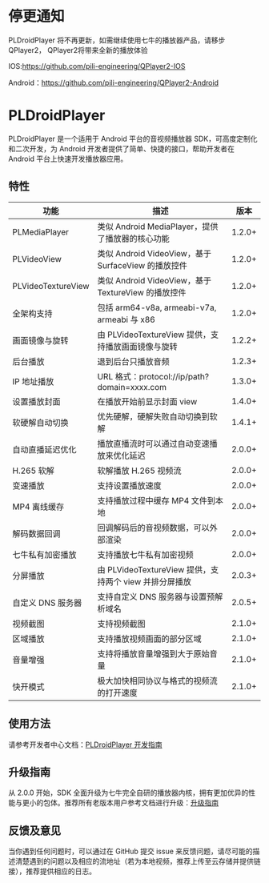 # 停更通知

PLDroidPlayer 将不再更新，如需继续使用七牛的播放器产品，请移步QPlayer2， QPlayer2将带来全新的播放体验 

IOS:https://github.com/pili-engineering/QPlayer2-IOS 

Android：https://github.com/pili-engineering/QPlayer2-Android

# PLDroidPlayer

PLDroidPlayer 是一个适用于 Android 平台的音视频播放器 SDK，可高度定制化和二次开发，为 Android 开发者提供了简单、快捷的接口，帮助开发者在 Android 平台上快速开发播放器应用。

## 特性    

| 功能               | 描述                                                   | 版本   |
|--------------------|--------------------------------------------------------|--------|
| PLMediaPlayer      | 类似 Android MediaPlayer，提供了播放器的核心功能       | 1.2.0+ |
| PLVideoView        | 类似 Android VideoView，基于 SurfaceView 的播放控件    | 1.2.0+ |
| PLVideoTextureView | 类似 Android VideoView，基于 TextureView 的播放控件    | 1.2.0+ |
| 全架构支持         | 包括 arm64-v8a, armeabi-v7a, armeabi 与 x86            | 1.2.0+ |
| 画面镜像与旋转     | 由 PLVideoTextureView 提供，支持播放画面镜像与旋转     | 1.2.2+ |
| 后台播放           | 退到后台只播放音频                                     | 1.2.3+ |
| IP 地址播放        | URL 格式：protocol://ip/path?domain=xxxx.com           | 1.3.0+ |
| 设置播放封面       | 在播放开始前显示封面 view                              | 1.4.0+ |
| 软硬解自动切换     | 优先硬解，硬解失败自动切换到软解                       | 1.4.1+ |
| 自动直播延迟优化   | 播放直播流时可以通过自动变速播放来优化延迟             | 2.0.0+ |
| H.265 软解         | 软解播放 H.265 视频流                                  | 2.0.0+ |
| 变速播放           | 支持设置播放速度                                       | 2.0.0+ |
| MP4 离线缓存       | 支持播放过程中缓存 MP4 文件到本地                      | 2.0.0+ |
| 解码数据回调       | 回调解码后的音视频数据，可以外部渲染                   | 2.0.0+ |
| 七牛私有加密播放   | 支持播放七牛私有加密视频                               | 2.0.0+ |
| 分屏播放           | 由 PLVideoTextureView 提供，支持两个 view 并排分屏播放 | 2.0.3+ |
| 自定义 DNS 服务器  | 支持自定义 DNS 服务器与设置预解析域名                  | 2.0.5+ |
| 视频截图           | 支持视频截图                                           | 2.1.0+ |
| 区域播放           | 支持播放视频画面的部分区域                             | 2.1.0+ |
| 音量增强           | 支持将播放音量增强到大于原始音量                       | 2.1.0+ |
| 快开模式           | 极大加快相同协议与格式的视频流的打开速度               | 2.1.0+ |

## 使用方法
请参考开发者中心文档：[PLDroidPlayer 开发指南](https://developer.qiniu.com/pili/sdk/1210/the-android-client-sdk)

## 升级指南

从 2.0.0 开始，SDK 全面升级为七牛完全自研的播放器内核，拥有更加优异的性能与更小的包体。推荐所有老版本用户参考文档进行升级：[升级指南](https://github.com/pili-engineering/PLDroidPlayer/blob/master/v2_upgrade_manual.md)

## 反馈及意见

当你遇到任何问题时，可以通过在 GitHub 提交 issue 来反馈问题，请尽可能的描述清楚遇到的问题以及相应的流地址（若为本地视频，推荐上传至云存储并提供链接），推荐提供相应的日志。
